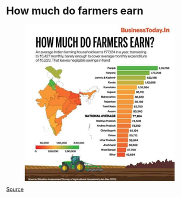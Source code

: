 # How much do farmers earn

<img style="display: block; margin-left: auto; margin-right: auto; width: 80%;" src="assets/images/how-much-do-farmers-earn.jpeg" alt="how-much-do-farmers-earn" />

[Source](https://twitter.com/sukh_zsidhu/status/1374958321539579906)